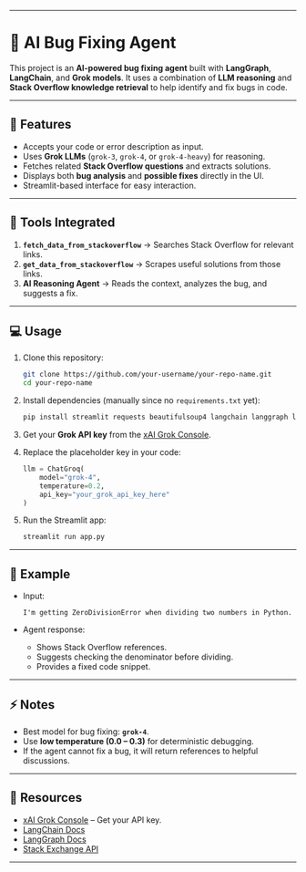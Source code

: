 

---

# 🐞 AI Bug Fixing Agent

This project is an **AI-powered bug fixing agent** built with **LangGraph**, **LangChain**, and **Grok models**.
It uses a combination of **LLM reasoning** and **Stack Overflow knowledge retrieval** to help identify and fix bugs in code.

---

## 🚀 Features

* Accepts your code or error description as input.
* Uses **Grok LLMs** (`grok-3`, `grok-4`, or `grok-4-heavy`) for reasoning.
* Fetches related **Stack Overflow questions** and extracts solutions.
* Displays both **bug analysis** and **possible fixes** directly in the UI.
* Streamlit-based interface for easy interaction.

---

## 🧩 Tools Integrated

1. **`fetch_data_from_stackoverflow`** → Searches Stack Overflow for relevant links.
2. **`get_data_from_stackoverflow`** → Scrapes useful solutions from those links.
3. **AI Reasoning Agent** → Reads the context, analyzes the bug, and suggests a fix.

---

## 💻 Usage

1. Clone this repository:

   ```bash
   git clone https://github.com/your-username/your-repo-name.git
   cd your-repo-name
   ```
2. Install dependencies (manually since no `requirements.txt` yet):

   ```bash
   pip install streamlit requests beautifulsoup4 langchain langgraph langchain_groq
   ```
3. Get your **Grok API key** from the [xAI Grok Console](https://console.groq.com).
4. Replace the placeholder key in your code:

   ```python
   llm = ChatGroq(
       model="grok-4",
       temperature=0.2,
       api_key="your_grok_api_key_here"
   )
   ```
5. Run the Streamlit app:

   ```bash
   streamlit run app.py
   ```

---

## 📌 Example

* Input:

  ```
  I'm getting ZeroDivisionError when dividing two numbers in Python.
  ```
* Agent response:

  * Shows Stack Overflow references.
  * Suggests checking the denominator before dividing.
  * Provides a fixed code snippet.

---

## ⚡ Notes

* Best model for bug fixing: **`grok-4`**.
* Use **low temperature (0.0 – 0.3)** for deterministic debugging.
* If the agent cannot fix a bug, it will return references to helpful discussions.

---

## 🔗 Resources

* [xAI Grok Console](https://console.groq.com) – Get your API key.
* [LangChain Docs](https://python.langchain.com/)
* [LangGraph Docs](https://langchain-ai.github.io/langgraph/)
* [Stack Exchange API](https://api.stackexchange.com/)

---


